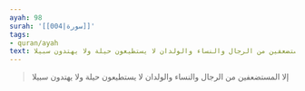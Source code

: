 ```yaml
---
ayah: 98
surah: '[[004|سورة]]'
tags:
- quran/ayah
text: إلا المستضعفين من الرجال والنساء والولدان لا يستطيعون حيلة ولا يهتدون سبيلا
---
```

> إلا المستضعفين من الرجال والنساء والولدان لا يستطيعون حيلة ولا يهتدون سبيلا

